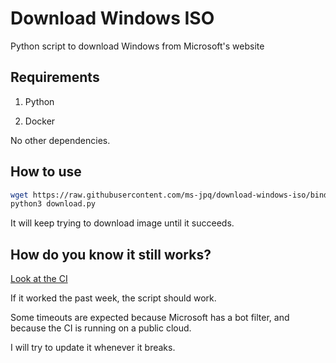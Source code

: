 # Download Windows ISO

Python script to download Windows from Microsoft's website

## Requirements

1. Python

2. Docker

No other dependencies.

## How to use

```sh
wget https://raw.githubusercontent.com/ms-jpq/download-windows-iso/bindows/download.py
python3 download.py
```

It will keep trying to download image until it succeeds.

## How do you know it still works?

[Look at the CI](https://github.com/ms-jpq/download-windows-iso/actions)

If it worked the past week, the script should work.

Some timeouts are expected because Microsoft has a bot filter, and because the CI is running on a public cloud.

I will try to update it whenever it breaks.
